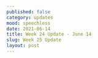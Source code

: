 ```yaml
---
published: false
category: updates
mood: speechless
date: 2021-06-14
title: Week 24 Update - June 14
slug: Week 25 Update
layout: post
---
```






    